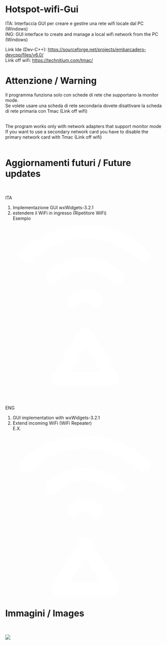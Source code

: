# Hotspot-wifi-Gui
ITA: Interfaccia GUI per creare e gestire una rete wifi locale dal PC (Windows) <br>
ING: GUI interface to create and manage a local wifi network from the PC (Windows) <br>

Link Ide (Dev-C++): https://sourceforge.net/projects/embarcadero-devcpp/files/v6.0/ <br>
Link off wifi: https://technitium.com/tmac/

<H1>  Attenzione / Warning </H1>
Il programma funziona solo con schede di rete che supportano la monitor mode. <br>
Se volete usare una scheda di rete secondaria dovete disattivare la scheda di rete primaria con Tmac (Link off wifi) <br><br>

The program works only with network adapters that support monitor mode <br>
If you want to use a secondary network card you have to disable the primary network card with Tmac (Link off wifi) <br> <br>

<H1>  Aggiornamenti futuri / Future updates </H1><br>

ITA
1. Implementazione GUI wxWidgets-3.2.1 <br>
2. estendere il WiFi in ingresso (Ripetitore WiFi) <br>
Esempio


<a href="https://www.amazon.it/TP-Link-RE190-Ripetitore-Wireless-Compatibile/dp/B081HFWWSV?__mk_it_IT=%C3%85M%C3%85%C5%BD%C3%95%C3%91&crid=15C6SJ4H3OENK&keywords=ripetitore&qid=1666522719&qu=eyJxc2MiOiI0LjAyIiwicXNhIjoiMy44NiIsInFzcCI6IjMuMTMifQ%3D%3D&sprefix=ripetitor%2Caps%2C309&sr=8-6&linkCode=ll1&tag=12345678054cd-21&linkId=7e90abe8e5c30a40a6ee19f33e9ea4c4&ref_=as_li_ss_tl" target="blank">
 <?xml version="1.0" encoding="iso-8859-1"?>
 <!-- Generator: Adobe Illustrator 19.0.0, SVG Export Plug-In . SVG Version: 6.00 Build 0)  -->
 <svg version="1.1" id="Layer_1" xmlns="http://www.w3.org/2000/svg" xmlns:xlink="http://www.w3.org/1999/xlink" x="0px" y="0px"
   viewBox="0 0 487.875 487.875" style="enable-background:new 0 0 487.875 487.875; fill: white" xml:space="preserve">
 <g>
  <g>
   <path d="M262.503,320.275c-5.5-8.5-22.4-16.3-35.4,0l-83.3,136.4c-5.3,8.5-1.2,31.2,17.7,31.2h166.6c11.9,0,28-13.9,16.7-33.3
    L262.503,320.275z M197.903,447.275l46.9-77.1l46.9,77.1H197.903z"/>
   <path d="M436.403,76.575c-106.3-102.1-279.1-102.1-385.3,0c-7.3,8.3-8.3,20.8,0,29.2c8.3,7.3,20.8,8.3,29.2,0
    c89.6-87.5,237.4-87.5,328,0c4.2,3.1,16.5,9.6,28.1,0C444.703,97.375,444.703,84.875,436.403,76.575z"/>
   <path d="M129.203,143.175c-7.3,8.3-8.3,20.8,0,29.2c8.3,7.3,20.8,8.3,29.2,0c47.9-45.8,125-45.8,171.8,0c4.2,3.1,15.9,9.9,27.1,0
    c8.3-8.3,8.3-20.8,0-29.2C294.703,82.775,191.603,82.775,129.203,143.175z"/>
   <path d="M222.903,243.175c11.5-11.5,31.2-11.5,42.7,0c12.6,9.8,25,4.3,28.1,0c8.3-8.3,8.3-20.8,0-29.2c-28.1-26-72.9-26-100,0
    c-7.3,8.3-8.3,20.8,0,29.2C202.103,250.475,214.503,250.475,222.903,243.175z"/>
  </g>
 </g>
 </svg>
</a>
 
<br><br>

ENG
1. GUI implementation with wxWidgets-3.2.1
2. Extend incoming WiFi (WiFi Repeater) <br>
E.X.

<a href="https://www.amazon.it/TP-Link-RE190-Ripetitore-Wireless-Compatibile/dp/B081HFWWSV?__mk_it_IT=%C3%85M%C3%85%C5%BD%C3%95%C3%91&crid=15C6SJ4H3OENK&keywords=ripetitore&qid=1666522719&qu=eyJxc2MiOiI0LjAyIiwicXNhIjoiMy44NiIsInFzcCI6IjMuMTMifQ%3D%3D&sprefix=ripetitor%2Caps%2C309&sr=8-6&linkCode=ll1&tag=12345678054cd-21&linkId=7e90abe8e5c30a40a6ee19f33e9ea4c4&ref_=as_li_ss_tl" target="blank">
 <?xml version="1.0" encoding="iso-8859-1"?>
 <!-- Generator: Adobe Illustrator 19.0.0, SVG Export Plug-In . SVG Version: 6.00 Build 0)  -->
 <svg version="1.1" id="Layer_1" xmlns="http://www.w3.org/2000/svg" xmlns:xlink="http://www.w3.org/1999/xlink" x="0px" y="0px"
   viewBox="0 0 487.875 487.875" style="enable-background:new 0 0 487.875 487.875; fill: white" xml:space="preserve">
 <g>
  <g>
   <path d="M262.503,320.275c-5.5-8.5-22.4-16.3-35.4,0l-83.3,136.4c-5.3,8.5-1.2,31.2,17.7,31.2h166.6c11.9,0,28-13.9,16.7-33.3
    L262.503,320.275z M197.903,447.275l46.9-77.1l46.9,77.1H197.903z"/>
   <path d="M436.403,76.575c-106.3-102.1-279.1-102.1-385.3,0c-7.3,8.3-8.3,20.8,0,29.2c8.3,7.3,20.8,8.3,29.2,0
    c89.6-87.5,237.4-87.5,328,0c4.2,3.1,16.5,9.6,28.1,0C444.703,97.375,444.703,84.875,436.403,76.575z"/>
   <path d="M129.203,143.175c-7.3,8.3-8.3,20.8,0,29.2c8.3,7.3,20.8,8.3,29.2,0c47.9-45.8,125-45.8,171.8,0c4.2,3.1,15.9,9.9,27.1,0
    c8.3-8.3,8.3-20.8,0-29.2C294.703,82.775,191.603,82.775,129.203,143.175z"/>
   <path d="M222.903,243.175c11.5-11.5,31.2-11.5,42.7,0c12.6,9.8,25,4.3,28.1,0c8.3-8.3,8.3-20.8,0-29.2c-28.1-26-72.9-26-100,0
    c-7.3,8.3-8.3,20.8,0,29.2C202.103,250.475,214.503,250.475,222.903,243.175z"/>
  </g>
 </g>
 </svg>
</a>

 
<h1>  Immagini / Images </h1> <br>

![](https://1.bp.blogspot.com/-a58Y44mHLos/YM5M7w2T3qI/AAAAAAAAAkk/vlfZYD2EzysaPR1T6PUaMTCes4T_CngBwCLcBGAsYHQ/s394/Desktop_wifi_wifi-gui.png)
